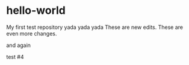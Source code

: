 # hello-world
My first test repository
yada yada yada
These are new edits.
These are even more changes.

and again

test #4
